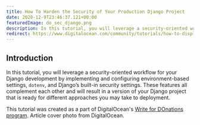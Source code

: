 ```yaml
---
title: How To Harden the Security of Your Production Django Project
date: 2020-12-9T23:46:37.121+00:00
featuredImage: do_sec_django.png
description: In this tutorial, you will leverage a security-oriented workflow for Django.
redirect: https://www.digitalocean.com/community/tutorials/how-to-display-data-from-the-digitalocean-api-with-django
---
```


## Introduction

In this tutorial, you will leverage a security-oriented workflow for your Django development by implementing and configuring environment-based settings, `dotenv`, and Django’s built-in security settings. These features all complement each other and will result in a version of your Django project that is ready for different approaches you may take to deployment.

This tutorial was created as a part of DigitalOcean's [Write for DOnations program](https://www.digitalocean.com/write-for-donations/). Article cover photo from DigitalOcean.
